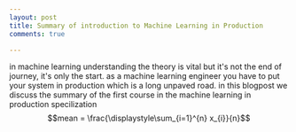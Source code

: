 ```yaml
---
layout: post
title: Summary of introduction to Machine Learning in Production
comments: true

---
```

in machine learning understanding the theory is vital but it's not the end of journey, it's only the start.
as a machine learning engineer you have to put your system in production which is a long unpaved road. in this blogpost we discuss the summary of the first course in the machine learning in production specilization
$$mean = \frac{\displaystyle\sum_{i=1}^{n} x_{i}}{n}$$
``` ffffffffffffffffff
```
